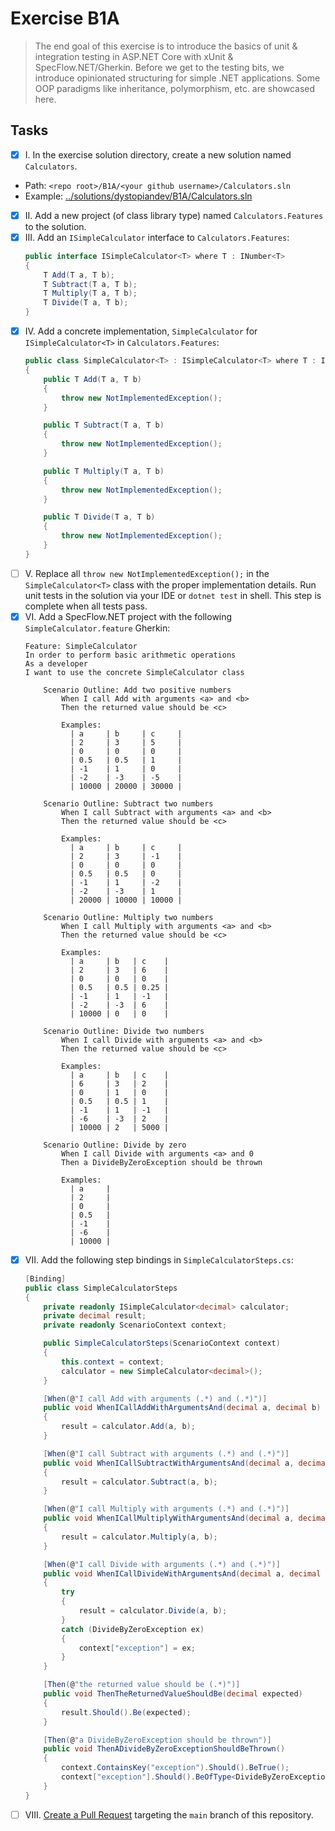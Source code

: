 # Exercise B1A
> The end goal of this exercise is to introduce the basics of unit & integration testing in ASP.NET Core with xUnit & SpecFlow.NET/Gherkin.
> Before we get to the testing bits, we introduce opinionated structuring for simple .NET applications.
> Some OOP paradigms like inheritance, polymorphism, etc. are showcased here.

## Tasks
- [x] I. In the exercise solution directory, create a new solution named `Calculators`.
 - Path: `<repo root>/B1A/<your github username>/Calculators.sln`
 - Example: [../solutions/dystopiandev/B1A/Calculators.sln](../solutions/B1A/dystopiandev/Calculators.sln)
- [x] II. Add a new project (of class library type) named `Calculators.Features` to the solution.
- [x] III. Add an `ISimpleCalculator` interface to `Calculators.Features`:
   ```cs
   public interface ISimpleCalculator<T> where T : INumber<T>
   {
       T Add(T a, T b);
       T Subtract(T a, T b);
       T Multiply(T a, T b);
       T Divide(T a, T b);
   }
   ```
- [x] IV. Add a concrete implementation, `SimpleCalculator` for `ISimpleCalculator<T>` in `Calculators.Features`:
   ```cs
   public class SimpleCalculator<T> : ISimpleCalculator<T> where T : INumber<T>
   {
       public T Add(T a, T b)
       {
           throw new NotImplementedException();
       }

       public T Subtract(T a, T b)
       {
           throw new NotImplementedException();
       }

       public T Multiply(T a, T b)
       {
           throw new NotImplementedException();
       }

       public T Divide(T a, T b)
       {
           throw new NotImplementedException();
       }
   }
   ```
- [ ] V. Replace all `throw new NotImplementedException();` in the `SimpleCalculator<T>` class with the proper implementation details. Run unit tests in the solution via your IDE or `dotnet test` in shell. This step is complete when all tests pass.
- [x] VI. Add a SpecFlow.NET project with the following `SimpleCalculator.feature` Gherkin:
   ```gherkin
   Feature: SimpleCalculator
   In order to perform basic arithmetic operations
   As a developer
   I want to use the concrete SimpleCalculator class

       Scenario Outline: Add two positive numbers
           When I call Add with arguments <a> and <b>
           Then the returned value should be <c>

           Examples:
             | a     | b     | c     |
             | 2     | 3     | 5     |
             | 0     | 0     | 0     |
             | 0.5   | 0.5   | 1     |
             | -1    | 1     | 0     |
             | -2    | -3    | -5    |
             | 10000 | 20000 | 30000 |

       Scenario Outline: Subtract two numbers
           When I call Subtract with arguments <a> and <b>
           Then the returned value should be <c>

           Examples:
             | a     | b     | c     |
             | 2     | 3     | -1    |
             | 0     | 0     | 0     |
             | 0.5   | 0.5   | 0     |
             | -1    | 1     | -2    |
             | -2    | -3    | 1     |
             | 20000 | 10000 | 10000 |

       Scenario Outline: Multiply two numbers
           When I call Multiply with arguments <a> and <b>
           Then the returned value should be <c>

           Examples:
             | a     | b   | c    |
             | 2     | 3   | 6    |
             | 0     | 0   | 0    |
             | 0.5   | 0.5 | 0.25 |
             | -1    | 1   | -1   |
             | -2    | -3  | 6    |
             | 10000 | 0   | 0    |

       Scenario Outline: Divide two numbers
           When I call Divide with arguments <a> and <b>
           Then the returned value should be <c>

           Examples:
             | a     | b   | c    |
             | 6     | 3   | 2    |
             | 0     | 1   | 0    |
             | 0.5   | 0.5 | 1    |
             | -1    | 1   | -1   |
             | -6    | -3  | 2    |
             | 10000 | 2   | 5000 |

       Scenario Outline: Divide by zero
           When I call Divide with arguments <a> and 0
           Then a DivideByZeroException should be thrown

           Examples:
             | a     |
             | 2     |
             | 0     |
             | 0.5   |
             | -1    |
             | -6    |
             | 10000 |
   ```
- [x] VII. Add the following step bindings in `SimpleCalculatorSteps.cs`:
   ```cs
   [Binding]
   public class SimpleCalculatorSteps
   {
       private readonly ISimpleCalculator<decimal> calculator;
       private decimal result;
       private readonly ScenarioContext context;

       public SimpleCalculatorSteps(ScenarioContext context)
       {
           this.context = context;
           calculator = new SimpleCalculator<decimal>();
       }

       [When(@"I call Add with arguments (.*) and (.*)")]
       public void WhenICallAddWithArgumentsAnd(decimal a, decimal b)
       {
           result = calculator.Add(a, b);
       }

       [When(@"I call Subtract with arguments (.*) and (.*)")]
       public void WhenICallSubtractWithArgumentsAnd(decimal a, decimal b)
       {
           result = calculator.Subtract(a, b);
       }

       [When(@"I call Multiply with arguments (.*) and (.*)")]
       public void WhenICallMultiplyWithArgumentsAnd(decimal a, decimal b)
       {
           result = calculator.Multiply(a, b);
       }

       [When(@"I call Divide with arguments (.*) and (.*)")]
       public void WhenICallDivideWithArgumentsAnd(decimal a, decimal b)
       {
           try
           {
               result = calculator.Divide(a, b);
           }
           catch (DivideByZeroException ex)
           {
               context["exception"] = ex;
           }
       }

       [Then(@"the returned value should be (.*)")]
       public void ThenTheReturnedValueShouldBe(decimal expected)
       {
           result.Should().Be(expected);
       }

       [Then(@"a DivideByZeroException should be thrown")]
       public void ThenADivideByZeroExceptionShouldBeThrown()
       {
           context.ContainsKey("exception").Should().BeTrue();
           context["exception"].Should().BeOfType<DivideByZeroException>();
       }
   }
   ```
- [ ] VIII. [Create a Pull Request](https://docs.github.com/en/pull-requests/collaborating-with-pull-requests/proposing-changes-to-your-work-with-pull-requests/creating-a-pull-request) targeting the `main` branch of this repository.
